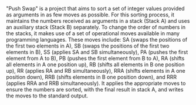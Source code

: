 "Push Swap" is a project that aims to sort a set of integer values provided as arguments in as few moves as possible. For this sorting process, it maintains the numbers received as arguments in a stack (Stack A) and uses an auxiliary stack (Stack B) separately. To change the order of numbers in the stacks, it makes use of a set of operational moves available in many programming languages. These moves include: SA (swaps the positions of the first two elements in A), SB (swaps the positions of the first two elements in B), SS (applies SA and SB simultaneously), PA (pushes the first element from A to B), PB (pushes the first element from B to A), RA (shifts all elements in A one position up), RB (shifts all elements in B one position up), RR (applies RA and RB simultaneously), RRA (shifts elements in A one position down), RRB (shifts elements in B one position down), and RRR (applies RRA and RRB simultaneously). It applies the appropriate moves to ensure the numbers are sorted, with the final result in stack A, and writes the moves to the standard output.
